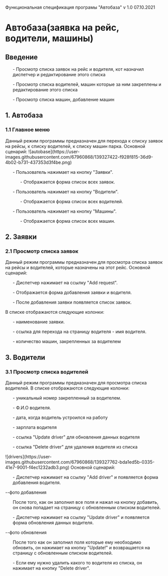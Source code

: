 Функциональная спецификация програмы "Автобаза" v 1.0 07.10.2021

<h1>Автобаза(заявка на рейс, водители, машины)</h1>
<h2>Введение</h2>
 <ul> - Просмотр списка заявок на рейс и водителя, кот назначил диспетчер и редактирование этого списка</ul>
 <ul> - Просмотр списка водителей, машин которые за ним закреплены и редактирование этого списка</ul>
 <ul> - Просмотр списка машин, добавление машин</ul>
 
 <h2>1. Автобаза</h2>
 <h3>1.1 Главное меню</h3>
Данный режим программы предназначен для перехода к списку заявок на рейсы, к списку водителей, к списку машин парка.
Основной сценарий:
 ![autobase](https://user-images.githubusercontent.com/67960868/139327422-f928f815-36d9-4b02-b731-437353d3f4be.png)

<ul> - Пользователь нажимает на кнопку "Заявки".</ul>
<ul><ul> - Отображается форма список всех заявок.</ul></ul>

<ul> - Пользователь нажимает на кнопку "Водители".</ul>
<ul><ul> - Отображается форма список всех водителей.</ul></ul>

<ul> - Пользователь нажимает на кнопку "Машины".</ul>
<ul><ul> - Отображается форма список всех машин.</ul></ul>
 
 <h2>2. Заявки</h2>
 <h3>2.1 Просмотр списка заявок</h3>
Данный режим программы предназначен для просмотра списка заявок на рейсы и водителей, которые назначены на этот рейс.
Основной сценарий:
<ul> - Диспетчер нажимает на ссылку "Add request".</ul>
<ul> - Отображается форма добавления заявки и водителя.</ul>
<ul> - После добавления заявки появляется список заявок.</ul>
В списке отображаются следующие колонки:
<ul> - наименование заявки.</ul>
<ul> - ссылка для перехода на страницу водителя - имя водителя.</ul>
<ul> - количество машин, закрепленных за водителем</ul>

 <h2>3. Водители</h2>
 <h3>3.1 Просмотр списка водителей</h3>
 Данный режим программы предназначен для просмотра списка водителей.
В списке отображаются следующие колонки:
<ul> - уникальный номер закрепленный за водителем.</ul>
<ul> - Ф.И.О водителя.</ul>
<ul> - дата, когда водитель устроился на работу</ul>
<ul> - зарплата водителя</ul>
<ul> - ссылка "Update driver" для обновления данных водителя</ul>
<ul> - ссылка "Delete driver" для удаления водителя из списка</ul>
![drivers](https://user-images.githubusercontent.com/67960868/139327762-bda1ed5b-0335-41e7-9001-f4ec1232adb3.png)
Основной сценарий:
<ul> - Диспетчер нажимает на ссылку "Add driver" и появляется форма добавления водителя.</ul>
 --фото добавления
<ul> После того, как он заполнил все поля и нажал на кнопку добавить, он снова попадает на страницу с обновленным
списком водителей.</ul>
<ul> - Диспетчер нажимает на ссылку "Update driver" и появляется форма обновления данных водителя.</ul>
--фото обновления
<ul> После того как он заполнил поля которые ему необходимо обновить, он нажимает на кнопку "Update!" и возвращается
на страницу с обновленным списком водителей.</ul>
<ul> - Если ему нужно удалить какого то водителя из списка, он нажимает на кнопку "Delete driver".</ul>



